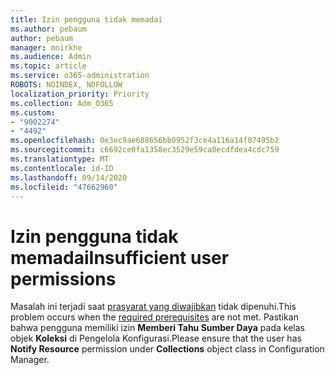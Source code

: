 ```yaml
---
title: Izin pengguna tidak memadai
ms.author: pebaum
author: pebaum
manager: mnirkhe
ms.audience: Admin
ms.topic: article
ms.service: o365-administration
ROBOTS: NOINDEX, NOFOLLOW
localization_priority: Priority
ms.collection: Adm_O365
ms.custom:
- "9002274"
- "4492"
ms.openlocfilehash: 0e3ec9ae688656bb0952f3ce4a116a14f07495b2
ms.sourcegitcommit: c6692ce0fa1358ec3529e59ca0ecdfdea4cdc759
ms.translationtype: MT
ms.contentlocale: id-ID
ms.lasthandoff: 09/14/2020
ms.locfileid: "47662960"
---
```

# <a name="insufficient-user-permissions"></a><span data-ttu-id="4f654-102">Izin pengguna tidak memadai</span><span class="sxs-lookup"><span data-stu-id="4f654-102">Insufficient user permissions</span></span>

<span data-ttu-id="4f654-103">Masalah ini terjadi saat [prasyarat yang diwajibkan](https://docs.microsoft.com/configmgr/tenant-attach/device-sync-actions#prerequisites) tidak dipenuhi.</span><span class="sxs-lookup"><span data-stu-id="4f654-103">This problem occurs when the [required prerequisites](https://docs.microsoft.com/configmgr/tenant-attach/device-sync-actions#prerequisites) are not met.</span></span> <span data-ttu-id="4f654-104">Pastikan bahwa pengguna memiliki izin **Memberi Tahu Sumber Daya** pada kelas objek **Koleksi** di Pengelola Konfigurasi.</span><span class="sxs-lookup"><span data-stu-id="4f654-104">Please ensure that the user has **Notify Resource** permission under **Collections** object class in Configuration Manager.</span></span>
